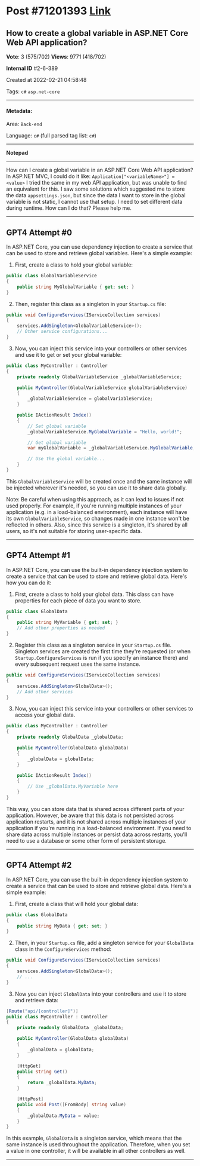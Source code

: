 
# Post \#71201393 [Link](https://stackoverflow.com/questions/71201393/)

## How to create a global variable in ASP.NET Core Web API application?

**Vote**: 3 (575/702) **Views**: 9771 (418/702) 

**Internal ID** \#2-6-389

Created at 2022-02-21 04:58:48

Tags: `c#` `asp.net-core`

----------

#### Metadata:

Area: `Back-end`

Language: `c#` (full parsed tag list: `c#`)

----------

**Notepad**


----------

How can I create a global variable in an ASP.NET Core Web API application? In ASP.NET MVC, I could do it like:
`Application["<variableName>"] = <value>`
I tried the same in my web API application, but was unable to find an equivalent for this. I saw some solutions which suggested me to store the data `appsettings.json`, but since the data I want to store in the global variable is not static, I cannot use that setup. I need to set different data during runtime. How can I do that? Please help me.


----------
        
## GPT4 Attempt \#0

In ASP.NET Core, you can use dependency injection to create a service that can be used to store and retrieve global variables. Here's a simple example:

1. First, create a class to hold your global variable:

```csharp
public class GlobalVariableService
{
    public string MyGlobalVariable { get; set; }
}
```

2. Then, register this class as a singleton in your `Startup.cs` file:

```csharp
public void ConfigureServices(IServiceCollection services)
{
    services.AddSingleton<GlobalVariableService>();
    // Other service configurations...
}
```

3. Now, you can inject this service into your controllers or other services and use it to get or set your global variable:

```csharp
public class MyController : Controller
{
    private readonly GlobalVariableService _globalVariableService;

    public MyController(GlobalVariableService globalVariableService)
    {
        _globalVariableService = globalVariableService;
    }

    public IActionResult Index()
    {
        // Set global variable
        _globalVariableService.MyGlobalVariable = "Hello, world!";

        // Get global variable
        var myGlobalVariable = _globalVariableService.MyGlobalVariable;

        // Use the global variable...
    }
}
```

This `GlobalVariableService` will be created once and the same instance will be injected wherever it's needed, so you can use it to share data globally.

Note: Be careful when using this approach, as it can lead to issues if not used properly. For example, if you're running multiple instances of your application (e.g. in a load-balanced environment), each instance will have its own `GlobalVariableService`, so changes made in one instance won't be reflected in others. Also, since this service is a singleton, it's shared by all users, so it's not suitable for storing user-specific data.

--------

## GPT4 Attempt \#1

In ASP.NET Core, you can use the built-in dependency injection system to create a service that can be used to store and retrieve global data. Here's how you can do it:

1. First, create a class to hold your global data. This class can have properties for each piece of data you want to store.

```csharp
public class GlobalData
{
    public string MyVariable { get; set; }
    // Add other properties as needed
}
```

2. Register this class as a singleton service in your `Startup.cs` file. Singleton services are created the first time they're requested (or when `Startup.ConfigureServices` is run if you specify an instance there) and every subsequent request uses the same instance.

```csharp
public void ConfigureServices(IServiceCollection services)
{
    services.AddSingleton<GlobalData>();
    // Add other services
}
```

3. Now, you can inject this service into your controllers or other services to access your global data.

```csharp
public class MyController : Controller
{
    private readonly GlobalData _globalData;

    public MyController(GlobalData globalData)
    {
        _globalData = globalData;
    }

    public IActionResult Index()
    {
        // Use _globalData.MyVariable here
    }
}
```

This way, you can store data that is shared across different parts of your application. However, be aware that this data is not persisted across application restarts, and it is not shared across multiple instances of your application if you're running in a load-balanced environment. If you need to share data across multiple instances or persist data across restarts, you'll need to use a database or some other form of persistent storage.

--------

## GPT4 Attempt \#2

In ASP.NET Core, you can use the built-in dependency injection system to create a service that can be used to store and retrieve global data. Here's a simple example:

1. First, create a class that will hold your global data:

```csharp
public class GlobalData
{
    public string MyData { get; set; }
}
```

2. Then, in your `Startup.cs` file, add a singleton service for your `GlobalData` class in the `ConfigureServices` method:

```csharp
public void ConfigureServices(IServiceCollection services)
{
    services.AddSingleton<GlobalData>();
    // ...
}
```

3. Now you can inject `GlobalData` into your controllers and use it to store and retrieve data:

```csharp
[Route("api/[controller]")]
public class MyController : Controller
{
    private readonly GlobalData _globalData;

    public MyController(GlobalData globalData)
    {
        _globalData = globalData;
    }

    [HttpGet]
    public string Get()
    {
        return _globalData.MyData;
    }

    [HttpPost]
    public void Post([FromBody] string value)
    {
        _globalData.MyData = value;
    }
}
```

In this example, `GlobalData` is a singleton service, which means that the same instance is used throughout the application. Therefore, when you set a value in one controller, it will be available in all other controllers as well.

--------
